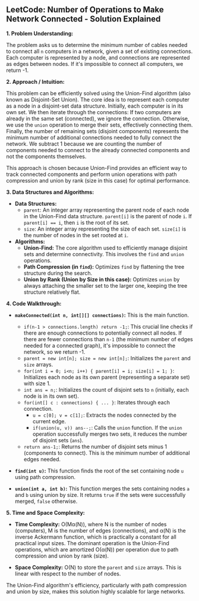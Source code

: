 ## LeetCode: Number of Operations to Make Network Connected - Solution Explained

**1. Problem Understanding:**

The problem asks us to determine the minimum number of cables needed to connect all `n` computers in a network, given a set of existing connections.  Each computer is represented by a node, and connections are represented as edges between nodes.  If it's impossible to connect all computers, we return -1.


**2. Approach / Intuition:**

This problem can be efficiently solved using the Union-Find algorithm (also known as Disjoint-Set Union).  The core idea is to represent each computer as a node in a disjoint-set data structure.  Initially, each computer is in its own set.  We then iterate through the connections:  If two computers are already in the same set (connected), we ignore the connection. Otherwise, we use the `union` operation to merge their sets, effectively connecting them. Finally, the number of remaining sets (disjoint components) represents the minimum number of additional connections needed to fully connect the network. We subtract 1 because we are counting the number of components needed to connect to the already connected components and not the components themselves.

This approach is chosen because Union-Find provides an efficient way to track connected components and perform union operations with path compression and union by rank (size in this case) for optimal performance.


**3. Data Structures and Algorithms:**

* **Data Structures:**
    * `parent`: An integer array representing the parent node of each node in the Union-Find data structure.  `parent[i]` is the parent of node `i`. If `parent[i] == i`, then `i` is the root of its set.
    * `size`: An integer array representing the size of each set. `size[i]` is the number of nodes in the set rooted at `i`.
* **Algorithms:**
    * **Union-Find:** The core algorithm used to efficiently manage disjoint sets and determine connectivity.  This involves the `find` and `union` operations.
    * **Path Compression (in `find`):** Optimizes `find` by flattening the tree structure during the search.
    * **Union by Rank (Union by Size in this case):** Optimizes `union` by always attaching the smaller set to the larger one, keeping the tree structure relatively flat.


**4. Code Walkthrough:**

* **`makeConnected(int n, int[][] connections)`:** This is the main function.
    * `if(n-1 > connections.length) return -1;`: This crucial line checks if there are enough connections to potentially connect all nodes. If there are fewer connections than `n-1` (the minimum number of edges needed for a connected graph), it's impossible to connect the network, so we return -1.
    * `parent = new int[n]; size = new int[n];`: Initializes the `parent` and `size` arrays.
    * `for(int i = 0; i<n; i++) { parent[i] = i; size[i] = 1; }`: Initializes each node as its own parent (representing a separate set) with size 1.
    * `int ans = n;`: Initializes the count of disjoint sets to `n` (initially, each node is in its own set).
    * `for(int[] c : connections) { ... }`: Iterates through each connection.
        * `u = c[0]; v = c[1];`: Extracts the nodes connected by the current edge.
        * `if(union(u, v)) ans--;`: Calls the `union` function. If the `union` operation successfully merges two sets, it reduces the number of disjoint sets (`ans`).
    * `return ans-1;`: Returns the number of disjoint sets minus 1 (components to connect). This is the minimum number of additional edges needed.

* **`find(int u)`:** This function finds the root of the set containing node `u` using path compression.

* **`union(int a, int b)`:** This function merges the sets containing nodes `a` and `b` using union by size.  It returns `true` if the sets were successfully merged, `false` otherwise.


**5. Time and Space Complexity:**

* **Time Complexity:** O(Mα(N)), where N is the number of nodes (computers), M is the number of edges (connections), and α(N) is the inverse Ackermann function, which is practically a constant for all practical input sizes.  The dominant operation is the Union-Find operations, which are amortized O(α(N)) per operation due to path compression and union by rank (size).

* **Space Complexity:** O(N) to store the `parent` and `size` arrays.  This is linear with respect to the number of nodes.

The Union-Find algorithm's efficiency, particularly with path compression and union by size, makes this solution highly scalable for large networks.

